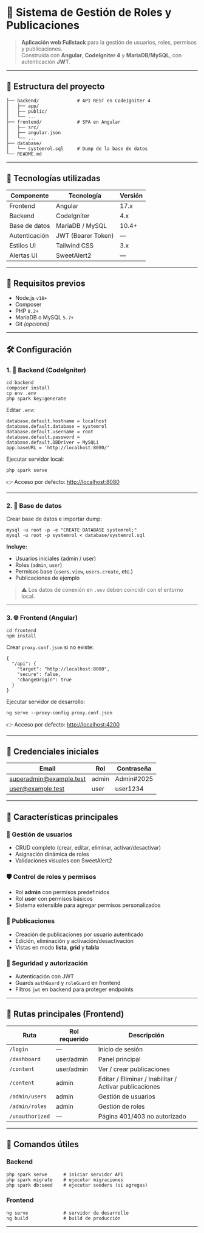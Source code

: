 # 🧭 Sistema de Gestión de Roles y Publicaciones

> **Aplicación web Fullstack** para la gestión de usuarios, roles, permisos y publicaciones.  
> Construida con **Angular**, **CodeIgniter 4** y **MariaDB/MySQL**, con autenticación **JWT**.

---

## 📁 Estructura del proyecto

```
├── backend/              # API REST en CodeIgniter 4
│   ├── app/
│   ├── public/
│   └── ...
├── frontend/             # SPA en Angular
│   ├── src/
│   ├── angular.json
│   └── ...
├── database/
│   └── systemrol.sql     # Dump de la base de datos
└── README.md
```

---

## 🧰 Tecnologías utilizadas

| Componente       | Tecnología        | Versión        |
|-------------------|--------------------|----------------|
| Frontend          | Angular            | 17.x           |
| Backend           | CodeIgniter        | 4.x            |
| Base de datos     | MariaDB / MySQL    | 10.4+          |
| Autenticación     | JWT (Bearer Token) | —              |
| Estilos UI        | Tailwind CSS       | 3.x            |
| Alertas UI        | SweetAlert2        | —              |

---

## 🚀 Requisitos previos

* Node.js `v18+`
* Composer
* PHP `8.2+`
* MariaDB o MySQL `5.7+`
* Git *(opcional)*

---

## 🛠️ Configuración

### 1. 🐘 Backend (CodeIgniter)

```
cd backend
composer install
cp env .env
php spark key:generate
```

Editar `.env`:

```
database.default.hostname = localhost
database.default.database = systemrol
database.default.username = root
database.default.password = 
database.default.DBDriver = MySQLi
app.baseURL = 'http://localhost:8080/'
```

Ejecutar servidor local:

```
php spark serve
```

👉 Acceso por defecto: [http://localhost:8080](http://localhost:8080)

---

### 2. 🧮 Base de datos

Crear base de datos e importar dump:

```
mysql -u root -p -e "CREATE DATABASE systemrol;"
mysql -u root -p systemrol < database/systemrol.sql
```

**Incluye:**

* Usuarios iniciales (admin / user)  
* Roles (`admin`, `user`)  
* Permisos base (`users.view`, `users.create`, etc.)  
* Publicaciones de ejemplo

> ⚠️ Los datos de conexión en `.env` deben coincidir con el entorno local.

---

### 3. 🌐 Frontend (Angular)

```
cd frontend
npm install
```

Crear `proxy.conf.json` si no existe:

```
{
  "/api": {
    "target": "http://localhost:8080",
    "secure": false,
    "changeOrigin": true
  }
}
```

Ejecutar servidor de desarrollo:

```
ng serve --proxy-config proxy.conf.json
```

👉 Acceso por defecto: [http://localhost:4200](http://localhost:4200)

---

## 🔐 Credenciales iniciales

| Email                    | Rol   | Contraseña |
|---------------------------|-------|------------|
| superadmin@example.test   | admin | Admin#2025 |
| user@example.test         | user  | user1234   |


---

## 🧭 Características principales

### 👤 Gestión de usuarios
* CRUD completo (crear, editar, eliminar, activar/desactivar)  
* Asignación dinámica de roles  
* Validaciones visuales con SweetAlert2

### 🛡️ Control de roles y permisos
* Rol **admin** con permisos predefinidos  
* Rol **user** con permisos básicos  
* Sistema extensible para agregar permisos personalizados

### 📰 Publicaciones
* Creación de publicaciones por usuario autenticado  
* Edición, eliminación y activación/desactivación  
* Vistas en modo **lista**, **grid** y **tabla**

### 🔐 Seguridad y autorización
* Autenticación con JWT  
* Guards `authGuard` y `roleGuard` en frontend  
* Filtros `jwt` en backend para proteger endpoints

---

## 🧭 Rutas principales (Frontend)

| Ruta              | Rol requerido | Descripción                          |
|--------------------|---------------|---------------------------------------|
| `/login`           | —             | Inicio de sesión                      |
| `/dashboard`       | user/admin    | Panel principal                       |
| `/content`         | user/admin    | Ver / crear publicaciones             |
| `/content`         | admin    | Editar / Eliminar / Inabilitar / Activar publicaciones             |
| `/admin/users`     | admin         | Gestión de usuarios                   |
| `/admin/roles`     | admin         | Gestión de roles                      |
| `/unauthorized`    | —             | Página 401/403 no autorizado          |

---

## 🧰 Comandos útiles

### Backend

```
php spark serve      # iniciar servidor API
php spark migrate    # ejecutar migraciones
php spark db:seed    # ejecutar seeders (si agregas)
```

### Frontend

```
ng serve             # servidor de desarrollo
ng build             # build de producción
```

---
